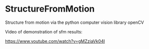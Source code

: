 # StructureFromMotion
Structure from motion via the python computer vision library openCV 


Video of demonstration of sfm results:

https://www.youtube.com/watch?v=gMZziaVk04I

